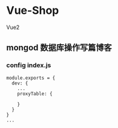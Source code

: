 # Vue-Shop
Vue2


## mongod 数据库操作写篇博客

### config index.js
```
module.exports = {
  dev: {
    ...
    proxyTable: {

    }
  }
}
...
```
